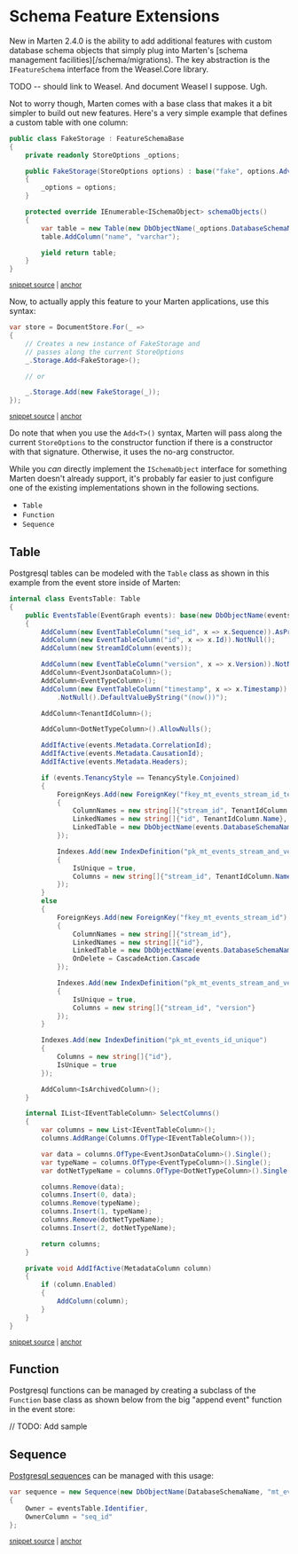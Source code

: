 # Schema Feature Extensions

New in Marten 2.4.0 is the ability to add additional features with custom database schema objects that simply plug into Marten's
[schema management facilities)[/schema/migrations). The key abstraction is the `IFeatureSchema` interface from the Weasel.Core library.

TODO -- should link to Weasel. And document Weasel I suppose. Ugh.

Not to worry though, Marten comes with a base class that makes it a bit simpler to build out new features. Here's a very simple
example that defines a custom table with one column:

<!-- snippet: sample_creating-a-fake-schema-feature -->
<a id='snippet-sample_creating-a-fake-schema-feature'></a>
```cs
public class FakeStorage : FeatureSchemaBase
{
    private readonly StoreOptions _options;

    public FakeStorage(StoreOptions options) : base("fake", options.Advanced.Migrator)
    {
        _options = options;
    }

    protected override IEnumerable<ISchemaObject> schemaObjects()
    {
        var table = new Table(new DbObjectName(_options.DatabaseSchemaName, "mt_fake_table"));
        table.AddColumn("name", "varchar");

        yield return table;
    }
}
```
<sup><a href='https://github.com/JasperFx/marten/blob/master/src/Marten.Testing/CoreFunctionality/ability_to_add_custom_storage_features.cs#L51-L70' title='Snippet source file'>snippet source</a> | <a href='#snippet-sample_creating-a-fake-schema-feature' title='Start of snippet'>anchor</a></sup>
<!-- endSnippet -->

Now, to actually apply this feature to your Marten applications, use this syntax:

<!-- snippet: sample_adding-schema-feature -->
<a id='snippet-sample_adding-schema-feature'></a>
```cs
var store = DocumentStore.For(_ =>
{
    // Creates a new instance of FakeStorage and
    // passes along the current StoreOptions
    _.Storage.Add<FakeStorage>();

    // or

    _.Storage.Add(new FakeStorage(_));
});
```
<sup><a href='https://github.com/JasperFx/marten/blob/master/src/Marten.Testing/CoreFunctionality/ability_to_add_custom_storage_features.cs#L32-L43' title='Snippet source file'>snippet source</a> | <a href='#snippet-sample_adding-schema-feature' title='Start of snippet'>anchor</a></sup>
<!-- endSnippet -->

Do note that when you use the `Add<T>()` syntax, Marten will pass along the current `StoreOptions` to the constructor function if there is a constructor with that signature. Otherwise, it uses the no-arg constructor.

While you *can* directly implement the `ISchemaObject` interface for something Marten doesn't already support, it's probably far easier to just configure one of the existing implementations shown in the following sections.

* `Table`
* `Function`
* `Sequence`

## Table

Postgresql tables can be modeled with the `Table` class as shown in this example from the event store inside of Marten:

<!-- snippet: sample_EventsTable -->
<a id='snippet-sample_eventstable'></a>
```cs
internal class EventsTable: Table
{
    public EventsTable(EventGraph events): base(new DbObjectName(events.DatabaseSchemaName, "mt_events"))
    {
        AddColumn(new EventTableColumn("seq_id", x => x.Sequence)).AsPrimaryKey();
        AddColumn(new EventTableColumn("id", x => x.Id)).NotNull();
        AddColumn(new StreamIdColumn(events));

        AddColumn(new EventTableColumn("version", x => x.Version)).NotNull();
        AddColumn<EventJsonDataColumn>();
        AddColumn<EventTypeColumn>();
        AddColumn(new EventTableColumn("timestamp", x => x.Timestamp))
            .NotNull().DefaultValueByString("(now())");

        AddColumn<TenantIdColumn>();

        AddColumn<DotNetTypeColumn>().AllowNulls();

        AddIfActive(events.Metadata.CorrelationId);
        AddIfActive(events.Metadata.CausationId);
        AddIfActive(events.Metadata.Headers);

        if (events.TenancyStyle == TenancyStyle.Conjoined)
        {
            ForeignKeys.Add(new ForeignKey("fkey_mt_events_stream_id_tenant_id")
            {
                ColumnNames = new string[]{"stream_id", TenantIdColumn.Name},
                LinkedNames = new string[]{"id", TenantIdColumn.Name},
                LinkedTable = new DbObjectName(events.DatabaseSchemaName, "mt_streams")
            });

            Indexes.Add(new IndexDefinition("pk_mt_events_stream_and_version")
            {
                IsUnique = true,
                Columns = new string[]{"stream_id", TenantIdColumn.Name, "version"}
            });
        }
        else
        {
            ForeignKeys.Add(new ForeignKey("fkey_mt_events_stream_id")
            {
                ColumnNames = new string[]{"stream_id"},
                LinkedNames = new string[]{"id"},
                LinkedTable = new DbObjectName(events.DatabaseSchemaName, "mt_streams"),
                OnDelete = CascadeAction.Cascade
            });

            Indexes.Add(new IndexDefinition("pk_mt_events_stream_and_version")
            {
                IsUnique = true,
                Columns = new string[]{"stream_id", "version"}
            });
        }

        Indexes.Add(new IndexDefinition("pk_mt_events_id_unique")
        {
            Columns = new string[]{"id"},
            IsUnique = true
        });

        AddColumn<IsArchivedColumn>();
    }

    internal IList<IEventTableColumn> SelectColumns()
    {
        var columns = new List<IEventTableColumn>();
        columns.AddRange(Columns.OfType<IEventTableColumn>());

        var data = columns.OfType<EventJsonDataColumn>().Single();
        var typeName = columns.OfType<EventTypeColumn>().Single();
        var dotNetTypeName = columns.OfType<DotNetTypeColumn>().Single();

        columns.Remove(data);
        columns.Insert(0, data);
        columns.Remove(typeName);
        columns.Insert(1, typeName);
        columns.Remove(dotNetTypeName);
        columns.Insert(2, dotNetTypeName);

        return columns;
    }

    private void AddIfActive(MetadataColumn column)
    {
        if (column.Enabled)
        {
            AddColumn(column);
        }
    }
}
```
<sup><a href='https://github.com/JasperFx/marten/blob/master/src/Marten/Events/Schema/EventsTable.cs#L13-L107' title='Snippet source file'>snippet source</a> | <a href='#snippet-sample_eventstable' title='Start of snippet'>anchor</a></sup>
<!-- endSnippet -->

## Function

Postgresql functions can be managed by creating a subclass of the `Function` base class as shown below from the big "append event" function in the event store:

// TODO: Add sample

## Sequence

[Postgresql sequences](https://www.postgresql.org/docs/10/static/sql-createsequence.html) can be managed with this usage:

<!-- snippet: sample_using-sequence -->
<a id='snippet-sample_using-sequence'></a>
```cs
var sequence = new Sequence(new DbObjectName(DatabaseSchemaName, "mt_events_sequence"))
{
    Owner = eventsTable.Identifier,
    OwnerColumn = "seq_id"
};
```
<sup><a href='https://github.com/JasperFx/marten/blob/master/src/Marten/Events/EventGraph.FeatureSchema.cs#L33-L39' title='Snippet source file'>snippet source</a> | <a href='#snippet-sample_using-sequence' title='Start of snippet'>anchor</a></sup>
<!-- endSnippet -->
